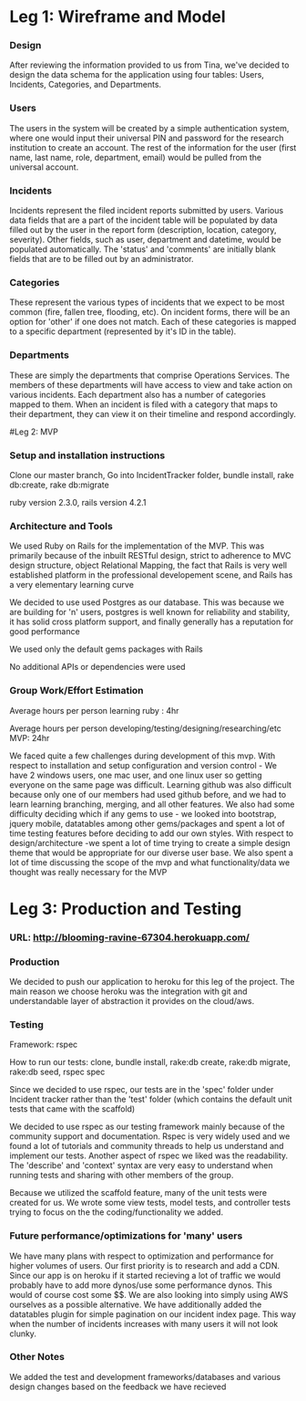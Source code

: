 # Leg 1: Wireframe and Model

### Design
After reviewing the information provided to us from Tina, we've decided to design the data schema for the application using four tables: Users, Incidents, Categories, and Departments.

### Users
The users in the system will be created by a simple authentication system, where one would input their universal PIN and password for the research institution to create an account. The rest of the information for the user (first name, last name, role, department, email) would be pulled from the universal account.

### Incidents
Incidents represent the filed incident reports submitted by users. Various data fields that are a part of the incident table will be populated by data filled out by the user in the report form (description, location, category, severity). Other fields, such as user, department and datetime, would be populated automatically. The 'status' and 'comments' are initially blank fields that are to be filled out by an administrator.

### Categories
These represent the various types of incidents that we expect to be most common (fire, fallen tree, flooding, etc). On incident forms, there will be an option for 'other' if one does not match. Each of these categories is mapped to a specific department (represented by it's ID in the table).

### Departments
These are simply the departments that comprise Operations Services. The members of these departments will have access to view and take action on various incidents. Each department also has a number of categories mapped to them. When an incident is filed with a category that maps to their department, they can view it on their timeline and respond accordingly.



#Leg 2: MVP

### Setup and installation instructions
Clone our master branch, Go into IncidentTracker folder, bundle install, rake db:create, rake db:migrate

ruby version 2.3.0, rails version 4.2.1



### Architecture and Tools
We used Ruby on Rails for the implementation of the MVP.  This was primarily because of the inbuilt RESTful design, strict to adherence to MVC design structure, object Relational Mapping, the fact that Rails is very well established platform in the professional developement scene, and Rails has a very elementary learning curve
    
    
We decided to use used Postgres as our database.  This was because we are building for 'n' users, postgres is well known for reliability and stability, it has solid cross platform support, and finally generally has a reputation for good performance
    
We used only the default gems packages with Rails

No additional APIs or dependencies were used

### Group Work/Effort Estimation
Average hours per person learning ruby : 4hr

Average hours per person developing/testing/designing/researching/etc MVP: 24hr

We faced quite a few challenges during development of this mvp. With respect to installation and setup configuration and version control - We have 2 windows users, one mac user, and one linux user so getting everyone on the same page was difficult.  Learning github was also difficult because only one of our members had used github before, and we had to learn learning branching, merging, and all other features.  We also had some difficulty deciding which if any gems to use - we looked into bootstrap, jquery mobile, datatables among other gems/packages and spent a lot of time testing features before deciding to add our own styles. With respect to design/architecture -we spent a lot of time trying to create a simple design theme that would be appropriate for our diverse user base.  We also spent a lot of time discussing the scope of the mvp and what functionality/data we thought was really necessary for the MVP

# Leg 3: Production and Testing

### URL: http://blooming-ravine-67304.herokuapp.com/

### Production
We decided to push our application to heroku for this leg of the project.  The main reason we choose heroku was the integration with git and understandable layer of abstraction it provides on the cloud/aws.  

### Testing
Framework: rspec

How to run our tests: clone, bundle install, rake:db create, rake:db migrate, rake:db seed, rspec spec

Since we decided to use rspec, our tests are in the 'spec' folder under Incident tracker rather than the 'test' folder (which contains the default unit tests that came with the scaffold)

We decided to use rspec as our testing framework mainly because of the community support and documentation.  Rspec is very widely used and we found a lot of tutorials and community threads to help us understand and implement our tests.  Another aspect of rspec we liked was the readability.  The 'describe' and 'context' syntax are very easy to understand when running tests and sharing with other members of the group.    

Because we utilized the scaffold feature, many of the unit tests were created for us.  We wrote some view tests, model tests, and controller tests trying to focus on the the coding/functionality we added. 

### Future performance/optimizations for 'many' users
We have many plans with respect to optimization and performance for higher volumes of users.  Our first priority is to research and add a CDN.  Since our app is on heroku if it started recieving a lot of traffic we would probably have to add more dynos/use some performance dynos.  This would of course cost some $$.  We are also looking into simply using AWS ourselves as a possible alternative.
We have additionally added the datatables plugin for simple pagination on our incident index page.  This way when the number of incidents increases with many users it will not look clunky. 


### Other Notes
We added the test and development frameworks/databases and various design changes based on the feedback we have recieved


    
    


